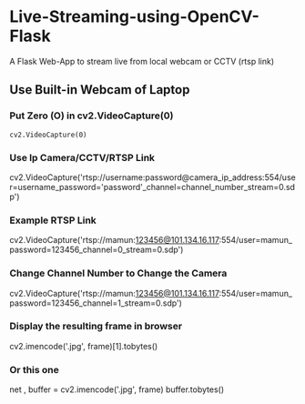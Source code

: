 # Live-Streaming-using-OpenCV-Flask
A Flask Web-App to stream live from local webcam or CCTV (rtsp link)

## Use Built-in Webcam of Laptop

### Put Zero (O) in cv2.VideoCapture(0)

``` cv2.VideoCapture(0) ```

### Use Ip Camera/CCTV/RTSP Link
cv2.VideoCapture('rtsp://username:password@camera_ip_address:554/user=username_password='password'_channel=channel_number_stream=0.sdp')  

### Example RTSP Link
cv2.VideoCapture('rtsp://mamun:123456@101.134.16.117:554/user=mamun_password=123456_channel=0_stream=0.sdp')

### Change Channel Number to Change the Camera
cv2.VideoCapture('rtsp://mamun:123456@101.134.16.117:554/user=mamun_password=123456_channel=1_stream=0.sdp')

### Display the resulting frame in browser
cv2.imencode('.jpg', frame)[1].tobytes()                 

### Or this one
net , buffer = cv2.imencode('.jpg', frame)
buffer.tobytes()              

